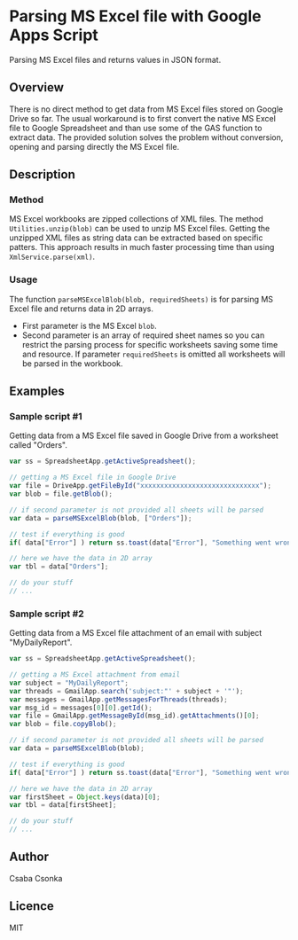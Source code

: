 # Parsing MS Excel file with Google Apps Script

Parsing MS Excel files and returns values in JSON format.

## Overview

There is no direct method to get data from MS Excel files stored on Google Drive so far. The usual workaround is to first convert the native MS Excel file to Google Spreadsheet and than use some of the GAS function to extract data. The provided solution solves the problem without conversion, opening and parsing directly the MS Excel file.

## Description

### Method

MS Excel workbooks are zipped collections of XML files.
The method `Utilities.unzip(blob)` can be used to unzip MS Excel files.
Getting the unzipped XML files as string data can be extracted based on specific patters. This approach results in much faster processing time than using `XmlService.parse(xml)`.

### Usage

The function `parseMSExcelBlob(blob, requiredSheets)` is for parsing MS Excel file and returns data in 2D arrays.
* First parameter is the MS Excel `blob`.
* Second parameter is an array of required sheet names so you can restrict the parsing process for specific worksheets saving some time and resource.
If parameter `requiredSheets` is omitted all worksheets will be parsed in the workbook.

## Examples

### Sample script #1

Getting data from a MS Excel file saved in Google Drive from a worksheet called "Orders".

```javascript
var ss = SpreadsheetApp.getActiveSpreadsheet();

// getting a MS Excel file in Google Drive
var file = DriveApp.getFileById("xxxxxxxxxxxxxxxxxxxxxxxxxxxxxx");
var blob = file.getBlob();

// if second parameter is not provided all sheets will be parsed
var data = parseMSExcelBlob(blob, ["Orders"]);

// test if everything is good
if( data["Error"] ) return ss.toast(data["Error"], "Something went wrong 🙄", 10);

// here we have the data in 2D array
var tbl = data["Orders"];

// do your stuff
// ...
```

### Sample script #2

Getting data from a MS Excel file attachment of an email with subject "MyDailyReport".

```javascript
var ss = SpreadsheetApp.getActiveSpreadsheet();

// getting a MS Excel attachment from email
var subject = "MyDailyReport";
var threads = GmailApp.search('subject:"' + subject + '"');
var messages = GmailApp.getMessagesForThreads(threads);
var msg_id = messages[0][0].getId();
var file = GmailApp.getMessageById(msg_id).getAttachments()[0];
var blob = file.copyBlob();

// if second parameter is not provided all sheets will be parsed
var data = parseMSExcelBlob(blob);

// test if everything is good
if( data["Error"] ) return ss.toast(data["Error"], "Something went wrong 🙄", 10);

// here we have the data in 2D array
var firstSheet = Object.keys(data)[0];
var tbl = data[firstSheet];

// do your stuff
// ...
```

## Author

Csaba Csonka

## Licence

MIT


